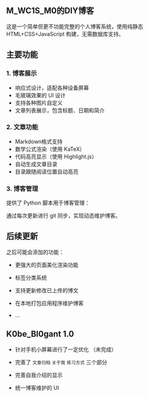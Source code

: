## M_WC1S_M0的DIY博客

这是一个简单但更不功能完整的个人博客系统，使用纯静态 HTML+CSS+JavaScript 构建，无需数据库支持。

## 主要功能

### 1. 博客展示 

- 响应式设计，适配各种设备屏幕
- 毛玻璃效果的 UI 设计
- 支持各种图片自定义
- 文章列表展示，包含标题、日期和简介

### 2. 文章功能
- Markdown格式支持
- 数学公式渲染（使用 KaTeX）
- 代码高亮显示（使用 Highlight.js）
- 自动生成文章目录
- 目录跟随阅读位置自动高亮

### 3. 博客管理
提供了 Python 脚本用于博客管理：

通过每次更新进行 git 同步，实现动态维护博客。

## 后续更新

之后可能会添加的功能：

- 更强大的页面美化渲染功能

- 标签分类系统

- 支持更新修改已上传的博文

- 在本地打包应用程序维护博客

- ...

## K0be_Bl0gant 1.0 

- 针对手机小屏幕进行了一定优化 （未完成）

- 完善了 `文章归档` `关于我` `练习方式` 三个部分

- 完善自我介绍的显示

- 统一博客维护的 UI

